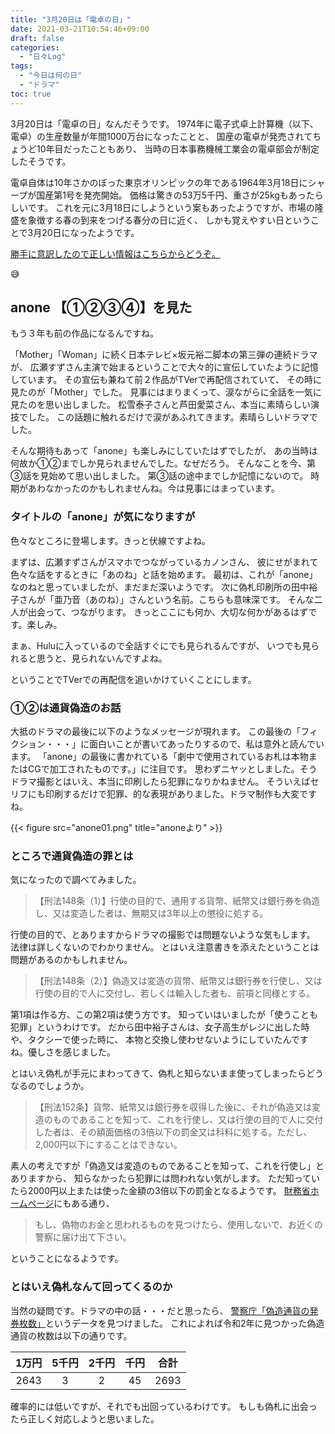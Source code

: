```yaml
---
title: "3月20日は「電卓の日」"
date: 2021-03-21T10:54:46+09:00
draft: false
categories:
  - "日々Log"
tags:
  - "今日は何の日"
  - "ドラマ"
toc: true
---
```

3月20日は「電卓の日」なんだそうです。
1974年に電子式卓上計算機（以下、電卓）の生産数量が年間1000万台になったことと、
国産の電卓が発売されてちょうど10年目だったこともあり、
当時の日本事務機械工業会の電卓部会が制定したそうです。

<!--more-->

電卓自体は10年さかのぼった東京オリンピックの年である1964年3月18日にシャープが国産第1号を発売開始。
価格は驚きの53万5千円、重さが25kgもあったらしいです。
これを元に3月18日にしようという案もあったようですが、市場の隆盛を象徴する春の到来をつげる春分の日に近く、
しかも覚えやすい日ということで3月20日になったようです。

[勝手に意訳したので正しい情報はこちらからどうぞ。](https://mobile.jbmia.or.jp/calculator_dic/dentaku-no-hi.htm#:~:text=%E2%80%9C%E9%9B%BB%E5%8D%93%E3%81%AE%E6%97%A5%EF%BC%88%EF%BC%93%E6%9C%88,%E9%83%A8%E4%BC%9A%E3%81%8C%E5%88%B6%E5%AE%9A%E3%81%97%E3%81%BE%E3%81%97%E3%81%9F%E3%80%82)

:sweat_smile:


## anone 【①②③④】を見た

もう３年も前の作品になるんですね。

「Mother」「Woman」に続く日本テレビ×坂元裕二脚本の第三弾の連続ドラマが、
広瀬すずさん主演で始まるということで大々的に宣伝していたように記憶しています。
その宣伝も兼ねて前２作品がTVerで再配信されていて、
その時に見たのが「Mother」でした。
見事にはまりまくって、涙ながらに全話を一気に見たのを思い出しました。
松雪泰子さんと芦田愛菜さん、本当に素晴らしい演技でした。
この話題に触れるだけで涙があふれてきます。素晴らしいドラマでした。

そんな期待もあって「anone」も楽しみにしていたはずでしたが、
あの当時は何故か①②までしか見られませんでした。なぜだろう。
そんなことを今、第③話を見始めて思い出しました。
第③話の途中までしか記憶にないので。
時期があわなかったのかもしれませんね。今は見事にはまっています。

### タイトルの「anone」が気になりますが
色々なところに登場します。きっと伏線ですよね。

まずは、広瀬すずさんがスマホでつながっているカノンさん、
彼にせがまれて色々な話をするときに「あのね」と話を始めます。
最初は、これが「anone」なのねと思っていましたが、まだまだ深いようです。
次に偽札印刷所の田中裕子さんが「亜乃音（あのね）」さんという名前。こちらも意味深です。
そんな二人が出会って、つながります。
きっとここにも何か、大切な何かがあるはずです。楽しみ。

まぁ、Huluに入っているので全話すぐにでも見られるんですが、
いつでも見られると思うと、見られないんですよね。

ということでTVerでの再配信を追いかけていくことにします。

### ①②は通貨偽造のお話

大抵のドラマの最後に以下のようなメッセージが現れます。
この最後の「フィクション・・・」に面白いことが書いてあったりするので、私は意外と読んでいます。
「anone」の最後に書かれている「劇中で使用されているお札は本物またはCGで加工されたものです。」に注目です。
思わずニヤッとしました。そうドラマ撮影とはいえ、本当に印刷したら犯罪になりかねません。
そういえばセリフにも印刷するだけで犯罪、的な表現がありました。ドラマ制作も大変ですね。

{{< figure src="anone01.png" title="anoneより" >}}


### ところで通貨偽造の罪とは

気になったので調べてみました。

> 【刑法148条（1）】行使の目的で、通用する貨幣、紙幣又は銀行券を偽造し、又は変造した者は、無期又は3年以上の懲役に処する。

行使の目的で、とありますからドラマの撮影では問題ないような気もします。
法律は詳しくないのでわかりません。
とはいえ注意書きを添えたということは問題があるのかもしれません。

> 【刑法148条（2）】偽造又は変造の貨幣、紙幣又は銀行券を行使し、又は行使の目的で人に交付し、若しくは輸入した者も、前項と同様とする。

第1項は作る方、この第2項は使う方です。
知っていはいましたが「使うことも犯罪」というわけです。
だから田中裕子さんは、女子高生がレジに出した時や、タクシーで使った時に、
本物と交換し使わせないようにしていたんですね。優しさを感じました。

とはいえ偽札が手元にまわってきて、偽札と知らないまま使ってしまったらどうなるのでしょうか。

> 【刑法152条】貨幣、紙幣又は銀行券を収得した後に、それが偽造又は変造のものであることを知って、これを行使し、又は行使の目的で人に交付した者は、その額面価格の3倍以下の罰金又は科料に処する。ただし、2,000円以下にすることはできない。

素人の考えですが「偽造又は変造のものであることを知って、これを行使し」とありますから、
知らなかったら犯罪には問われない気がします。
ただ知っていたら2000円以上または使った金額の3倍以下の罰金となるようです。
[財務省ホームページ](https://www.mof.go.jp/faq/currency/07ac.htm)にもある通り、

> もし、偽物のお金と思われるものを見つけたら、使用しないで、お近くの警察に届け出て下さい。

ということになるようです。

### とはいえ偽札なんて回ってくるのか

当然の疑問です。ドラマの中の話・・・だと思ったら、
[警察庁「偽造通貨の発券枚数」](https://www.npa.go.jp/bureau/criminal/souni/gizou/gizou.pdf)というデータを見つけました。
これによれば令和2年に見つかった偽造通貨の枚数は以下の通りです。

|1万円 |5千円|2千円 |千円  |合計 |
|:---:|:---:|:---:|:---:|:---:|
|2643 |3    |2    |45   |2693 |

確率的には低いですが、それでも出回っているわけです。
もしも偽札に出会ったら正しく対応しようと思いました。